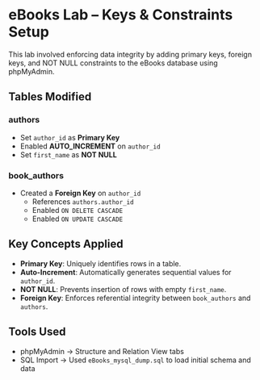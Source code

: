 # eBooks Lab – Keys & Constraints Setup

This lab involved enforcing data integrity by adding primary keys, foreign keys, and NOT NULL constraints to the eBooks database using phpMyAdmin.

## Tables Modified

### authors
- Set `author_id` as **Primary Key**
- Enabled **AUTO_INCREMENT** on `author_id`
- Set `first_name` as **NOT NULL**

### book_authors
- Created a **Foreign Key** on `author_id`
  - References `authors.author_id`
  - Enabled `ON DELETE CASCADE`
  - Enabled `ON UPDATE CASCADE`

## Key Concepts Applied

- **Primary Key**: Uniquely identifies rows in a table.
- **Auto-Increment**: Automatically generates sequential values for `author_id`.
- **NOT NULL**: Prevents insertion of rows with empty `first_name`.
- **Foreign Key**: Enforces referential integrity between `book_authors` and `authors`.

## Tools Used

- phpMyAdmin → Structure and Relation View tabs
- SQL Import → Used `eBooks_mysql_dump.sql` to load initial schema and data